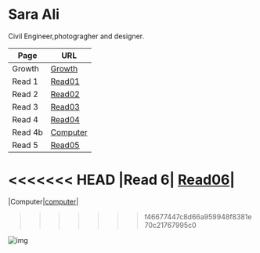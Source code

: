 # Sara Ali

Civil Engineer,photogragher and designer.


|Page| URL|
|---| ---|
|Growth| [Growth](Growth.md)|
|Read 1| [Read01](Read01.md)|
|Read 2| [Read02](Read02.md)|
|Read 3| [Read03](Read03.md)|
|Read 4| [Read04](Read04.md)|
|Read 4b| [Computer](Computer.md)|
|Read 5| [Read05](Read05.md)|
<<<<<<< HEAD
|Read 6| [Read06](Read06.md)|
=======
|Computer|[computer](Computer.md)|
>>>>>>> f46677447c8d66a959948f8381e70c21767995c0




![img](https://i.pinimg.com/564x/d4/fa/6f/d4fa6f725f3896e91fac949c660eba65.jpg)
